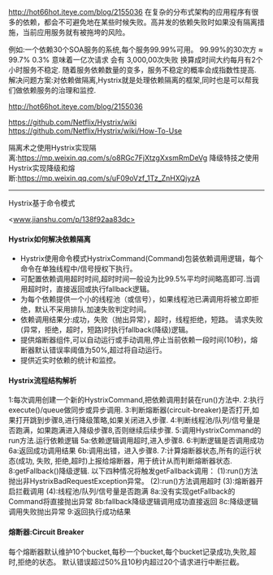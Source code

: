 <http://hot66hot.iteye.com/blog/2155036>
在复杂的分布式架构的应用程序有很多的依赖，都会不可避免地在某些时候失败。高并发的依赖失败时如果没有隔离措施，当前应用服务就有被拖垮的风险。

例如:一个依赖30个SOA服务的系统,每个服务99.99%可用。
99.99%的30次方 ≈ 99.7%
0.3% 意味着一亿次请求 会有 3,000,00次失败
换算成时间大约每月有2个小时服务不稳定.
随着服务依赖数量的变多，服务不稳定的概率会成指数性提高.
解决问题方案:对依赖做隔离,Hystrix就是处理依赖隔离的框架,同时也是可以帮我们做依赖服务的治理和监控.


<http://hot66hot.iteye.com/blog/2155036>

<https://github.com/Netflix/Hystrix/wiki>
<https://github.com/Netflix/Hystrix/wiki/How-To-Use>

隔离术之使用Hystrix实现隔离:<https://mp.weixin.qq.com/s/o8RGc7FjXtzgXxsmRmDeVg>
降级特技之使用Hystrix实现降级和熔断:<https://mp.weixin.qq.com/s/uF09oVzf_1Tz_ZnHXQjyzA>


---


Hystrix基于命令模式

<www.jianshu.com/p/138f92aa83dc>

####  Hystrix如何解决依赖隔离
+ Hystrix使用命令模式HystrixCommand(Command)包装依赖调用逻辑，每个命令在单独线程中/信号授权下执行。
+ 可配置依赖调用超时时间,超时时间一般设为比99.5%平均时间略高即可.当调用超时时，直接返回或执行fallback逻辑。
+ 为每个依赖提供一个小的线程池（或信号），如果线程池已满调用将被立即拒绝，默认不采用排队.加速失败判定时间。
+ 依赖调用结果分:成功，失败（抛出异常），超时，线程拒绝，短路。 请求失败(异常，拒绝，超时，短路)时执行fallback(降级)逻辑。
+ 提供熔断器组件,可以自动运行或手动调用,停止当前依赖一段时间(10秒)，熔断器默认错误率阈值为50%,超过将自动运行。
+ 提供近实时依赖的统计和监控。


#### Hystrix流程结构解析
1:每次调用创建一个新的HystrixCommand,把依赖调用封装在run()方法中.
2:执行execute()/queue做同步或异步调用.
3:判断熔断器(circuit-breaker)是否打开,如果打开跳到步骤8,进行降级策略,如果关闭进入步骤.
4:判断线程池/队列/信号量是否跑满，如果跑满进入降级步骤8,否则继续后续步骤.
5:调用HystrixCommand的run方法.运行依赖逻辑
    5a:依赖逻辑调用超时,进入步骤8.
6:判断逻辑是否调用成功
    6a:返回成功调用结果
    6b:调用出错，进入步骤8.
7:计算熔断器状态,所有的运行状态(成功, 失败, 拒绝,超时)上报给熔断器，用于统计从而判断熔断器状态.
8:getFallback()降级逻辑.
    以下四种情况将触发getFallback调用：
         (1):run()方法抛出非HystrixBadRequestException异常。
         (2):run()方法调用超时
         (3):熔断器开启拦截调用
         (4):线程池/队列/信号量是否跑满
    8a:没有实现getFallback的Command将直接抛出异常
    8b:fallback降级逻辑调用成功直接返回
    8c:降级逻辑调用失败抛出异常
9:返回执行成功结果

#### 熔断器:Circuit Breaker

每个熔断器默认维护10个bucket,每秒一个bucket,每个bucket记录成功,失败,超时,拒绝的状态。
默认错误超过50%且10秒内超过20个请求进行中断拦截。